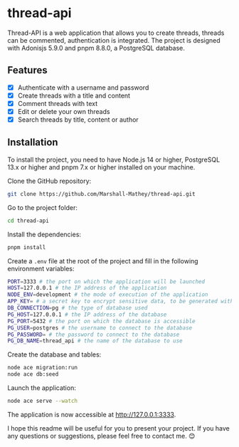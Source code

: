 # thread-api

Thread-API is a web application that allows you to create threads, threads can be commented, authentication is integrated. The project is designed with Adonisjs 5.9.0 and pnpm 8.8.0, a PostgreSQL database.

## Features

- [x] Authenticate with a username and password
- [x] Create threads with a title and content 
- [x] Comment threads with text
- [x] Edit or delete your own threads
- [x] Search threads by title, content or author

## Installation

To install the project, you need to have Node.js 14 or higher, PostgreSQL 13.x or higher and pnpm 7.x or higher installed on your machine.

Clone the GitHub repository:

```bash
git clone https://github.com/Marshall-Mathey/thread-api.git
```

Go to the project folder:

```bash
cd thread-api
```

Install the dependencies:

```bash
pnpm install
```

Create a `.env` file at the root of the project and fill in the following environment variables:

```bash
PORT=3333 # the port on which the application will be launched
HOST=127.0.0.1 # the IP address of the application
NODE_ENV=development # the mode of execution of the application
APP_KEY= # a secret key to encrypt sensitive data, to be generated with the command `node ace generate:key`
DB_CONNECTION=pg # the type of database used
PG_HOST=127.0.0.1 # the IP address of the database
PG_PORT=5432 # the port on which the database is accessible
PG_USER=postgres # the username to connect to the database
PG_PASSWORD= # the password to connect to the database
PG_DB_NAME=thread_api # the name of the database to use
```

Create the database and tables:

```bash
node ace migration:run
node ace db:seed
```

Launch the application:

```bash
node ace serve --watch
```

The application is now accessible at http://127.0.0.1:3333.


I hope this readme will be useful for you to present your project. If you have any questions or suggestions, please feel free to contact me. 😊
